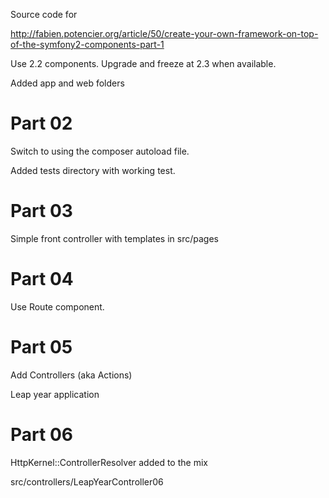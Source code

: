 Source code for 

http://fabien.potencier.org/article/50/create-your-own-framework-on-top-of-the-symfony2-components-part-1

Use 2.2 components.  Upgrade and freeze at 2.3 when available.

Added app and web folders

Part 02
==============

Switch to using the composer autoload file.

Added tests directory with working test.

Part 03
==============
Simple front controller with templates in src/pages

Part 04
==============

Use Route component.

Part 05
==============
Add Controllers (aka Actions)

Leap year application

Part 06
==============

HttpKernel::ControllerResolver added to the mix

src/controllers/LeapYearController06

